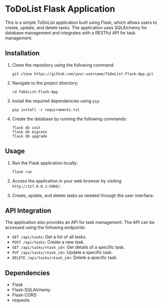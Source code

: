 # ToDoList Flask Application

This is a simple ToDoList application built using Flask, which allows users to create, update, and delete tasks. The application uses SQLAlchemy for database management and integrates with a RESTful API for task management.

## Installation

1. Clone the repository using the following command:
   ```
   git clone https://github.com/your-username/ToDoList-Flask-App.git
   ```

2. Navigate to the project directory:
   ```
   cd ToDoList-Flask-App
   ```

3. Install the required dependencies using `pip`:
   ```
   pip install -r requirements.txt
   ```

4. Create the database by running the following commands:
   ```
   flask db init
   flask db migrate
   flask db upgrade
   ```

## Usage

1. Run the Flask application locally:
   ```
   flask run
   ```

2. Access the application in your web browser by visiting `http://127.0.0.1:5000/`.

3. Create, update, and delete tasks as needed through the user interface.

## API Integration

The application also provides an API for task management. The API can be accessed using the following endpoints:

- `GET /api/tasks`: Get a list of all tasks.
- `POST /api/tasks`: Create a new task.
- `GET /api/tasks/<task_id>`: Get details of a specific task.
- `PUT /api/tasks/<task_id>`: Update a specific task.
- `DELETE /api/tasks/<task_id>`: Delete a specific task.

## Dependencies

- Flask
- Flask-SQLAlchemy
- Flask-CORS
- requests
  

